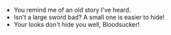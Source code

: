 - You remind me of an old story I've heard.
- Isn't a large sword bad? A small one is easier to hide!
- Your looks don't hide you well, Bloodsucker!
